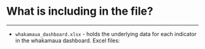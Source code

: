 # What is including in the file?
--------------------------------------------------------------

* `whakamaua_dashboard.xlsx` - holds the underlying data for each indicator in the whakamaua dashboard.
Excel files:



